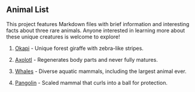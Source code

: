 ## Animal List

This project features Markdown files with brief information and interesting facts about three rare animals. Anyone interested in learning more about these unique creatures is welcome to explore!

1. [Okapi](okapi.md) - Unique forest giraffe with zebra-like stripes.

2. [Axolotl](axolotl.md) - Regenerates body parts and never fully matures.

3. [Whales](whales.md) - Diverse aquatic mammals, including the largest animal ever.

4. [Pangolin](pangolin.md) - Scaled mammal that curls into a ball for protection.
